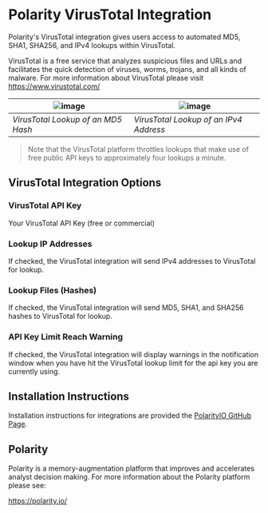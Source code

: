 # Polarity VirusTotal Integration

Polarity's VirusTotal integration gives users access to automated MD5, SHA1, SHA256, and IPv4 lookups within VirusTotal.

VirusTotal is a free service that analyzes suspicious files and URLs and facilitates the quick detection of viruses, worms, trojans, and all kinds of malware.  For more information about VirusTotal please visit https://www.virustotal.com/

| ![image](https://cloud.githubusercontent.com/assets/306319/24308680/644b36b8-109f-11e7-929f-bbfb7a322622.png) | ![image](https://cloud.githubusercontent.com/assets/306319/24308814/de543ae0-109f-11e7-8498-f3d85d4bc093.png) |
|---|---|
|*VirusTotal Lookup of an MD5 Hash* | *VirusTotal Lookup of an IPv4 Address* |

> Note that the VirusTotal platform throttles lookups that make use of free public API keys to approximately four lookups a minute.

## VirusTotal Integration Options

### VirusTotal API Key

Your VirusTotal API Key (free or commercial)

### Lookup IP Addresses

If checked, the VirusTotal integration will send IPv4 addresses to VirusTotal for lookup.

### Lookup Files (Hashes)

If checked, the VirusTotal integration will send MD5, SHA1, and SHA256 hashes to VirusTotal for lookup.

### API Key Limit Reach Warning

If checked, the VirusTotal integration will display warnings in the notification window when you have hit the VirusTotal lookup limit for the api key you are currently using.

## Installation Instructions

Installation instructions for integrations are provided the [PolarityIO GitHub Page](https://polarityio.github.io/).

## Polarity

Polarity is a memory-augmentation platform that improves and accelerates analyst decision making.  For more information about the Polarity platform please see: 

https://polarity.io/
